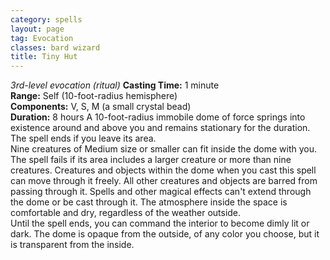 ```yaml
---
category: spells
layout: page
tag: Evocation
classes: bard wizard
title: Tiny Hut
---
```


_3rd-level evocation (ritual)_ **Casting Time:** 1 minute    
**Range:** Self (10-foot-radius hemisphere)    
**Components:** V, S, M (a small crystal bead)    
**Duration:** 8 hours A 10-foot-radius immobile dome of force springs into existence around and above you and remains stationary for the duration. The spell ends if you leave its area.    
Nine creatures of Medium size or smaller can fit inside the dome with you. The spell fails if its area includes a larger creature or more than nine creatures. Creatures and objects within the dome when you cast this spell can move through it freely. All other creatures and objects are barred from passing through it. Spells and other magical effects can't extend through the dome or be cast through it. The atmosphere inside the space is comfortable and dry, regardless of the weather outside.    
Until the spell ends, you can command the interior to become dimly lit or dark. The dome is opaque from the outside, of any color you choose, but it is transparent from the inside. 